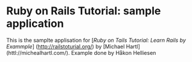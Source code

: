 # Ruby  on Rails  Tutorial: sample application

This is the samplte applisation for [*Ruby on Tails Tutorial: Learn Rails by Exammple*] (http://railstoturial.org/) by [Michael Hartl] (httl://michealhartl.com/). Example done by Håkon Helliesen